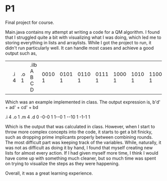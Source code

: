 # P1
Final project for course.

Main.java contains my attempt at writing a code for a QM algorithm.
I found that I struggled quite a bit with visualizing what I was doing, which led me to storing everything in lists and arraylists.
While I got the project to run, it didn't run particularly well. It can handle most cases and achieve a good output such as,
<table>
  <th></th>
<td>.i 4</td>
<td>.o 1</td>
<td>.ilb A B C D</td>
<td>0010 1</td>
<td>0101 1</td>
<td>0110 1</td>
<td>0111 1</td>
<td>1000 1</td>
<td>1010 1</td>
<td>1100 1</td>
<td>1101 1</td>
<td>1110 1</td>
<td>.e</td>
 <th></th>
</table>

Which was an example implemented in class. The output expression is,
b'd' + ad' + cd' + bd

.i 4
.o 1
.m 4
.d 0
-0-0 1
1--0 1
--10 1
-1-1 1

Which is the output that was calculated in class.
However, when I start to throw more complex concepts into the code, it starts to get a bit finicky, such as dropping prime implicants properly between combining rounds.
The most difficult part was keeping track of the variables. While, naturally, it was not as difficult as doing it by hand, I found that myself creating new lists for almost every action.
If I had given myself more time, I think I would have come up with something much cleaner, but so much time was spent on trying to visualize the steps as they were happening.

Overall, it was a great learning experience.

